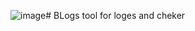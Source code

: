 ![image](https://github.com/user-attachments/assets/2a38535f-36f1-496b-b0d5-60a9e6815e06)# BLogs
tool for loges and cheker
